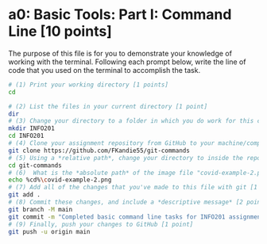 # a0: Basic Tools: Part I: Command Line [10 points]

The purpose of this file is for you to demonstrate your knowledge of working with the terminal. Following each prompt below, write the line of code that you used on the terminal to accomplish the task.

```bash
# (1) Print your working directory [1 points]
cd

# (2) List the files in your current directory [1 point]
dir
# (3) Change your directory to a folder in which you do work for this class (if you haven't created such a folder, please do so now — perhaps titled "INFO201") [1 point]
mkdir INFO201
cd INFO201
# (4) Clone your assignment repository from GitHub to your machine/computer [1 point]
git clone https://github.com/FKandie55/git-commands
# (5) Using a *relative path*, change your directory to inside the repository you just cloned [1 point]
cd git-commands
# (6)  What is the *absolute path* of the image file "covid-example-2.png"? (You can answer the absolute path on your own computer, or the absolute path only within the GitHub repository) [1 points]
echo %cd%\covid-example-2.png
# (7) Add all of the changes that you've made to this file with git [1 point]
git add .
# (8) Commit these changes, and include a *descriptive message* [2 points]
git branch -M main
git commit -m "Completed basic command line tasks for INFO201 assignment"
# (9) Finally, push your changes to GitHub [1 point]
git push -u origin main

```

